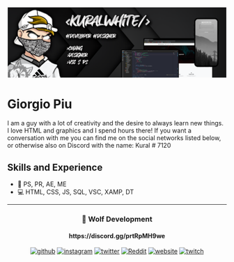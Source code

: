 ![Design and Development](https://github.com/KuralWhite/KuralWhite/blob/main/ban.png)

# Giorgio Piu
I am a guy with a lot of creativity and the desire to always learn new things. I love HTML and graphics
and I spend hours there! If you want a conversation with me you can find me on the social networks listed below, or otherwise also on Discord with the name: Kural # 7120

## Skills and Experience
* 🎨 PS, PR, AE, ME
* 💻 HTML, CSS, JS, SQL, VSC, XAMP, DT

---------------------------------------------------------------------------------------------------------------------------------------------

<h3 align="center">🐺 Wolf Development</h3>
<h4 align="center">https://discord.gg/prtRpMH9we</h4>

<p align="center"><a href="https://github.com/https://github.com/KuralWhite"><img src="https://camo.githubusercontent.com/bf4b11af389d1e0caf625c40c274ba71464727c43579e48f512112694888eb62/68747470733a2f2f63646e2e6a7364656c6976722e6e65742f6e706d2f73696d706c652d69636f6e7340332e302e312f69636f6e732f6769746875622e737667" alt="github" height="30" data-canonical-src="https://cdn.jsdelivr.net/npm/simple-icons@3.0.1/icons/github.svg" style="max-width: 100%;"></a>  <a href="https://www.instagram.com/kuralwhite/" rel="nofollow"><img src="https://camo.githubusercontent.com/aecaf87326884e8b0466bb799265a13fee7586246ebda3e066cb7fad82a1fd23/68747470733a2f2f63646e2e6a7364656c6976722e6e65742f6e706d2f73696d706c652d69636f6e7340332e302e312f69636f6e732f696e7374616772616d2e737667" alt="instagram" height="30" data-canonical-src="https://cdn.jsdelivr.net/npm/simple-icons@3.0.1/icons/instagram.svg" style="max-width: 100%;"></a>  <a href="https://twitter.com/Kuralwhite" rel="nofollow"><img src="https://camo.githubusercontent.com/c58e07fb34a45fd051183258b5860608dd86ac98dd151d0522e0575966082b88/68747470733a2f2f63646e2e6a7364656c6976722e6e65742f6e706d2f73696d706c652d69636f6e7340332e302e312f69636f6e732f747769747465722e737667" alt="twitter" height="30" data-canonical-src="https://cdn.jsdelivr.net/npm/simple-icons@3.0.1/icons/twitter.svg" style="max-width: 100%;"></a>  <a href="https://www.reddit.com/user/KuralWhite" rel="nofollow"><img src="https://camo.githubusercontent.com/2162bc9dfcd9866b5e076ee667878afec0a51265597d12f238612607f6104a4a/68747470733a2f2f63646e2e6a7364656c6976722e6e65742f6e706d2f73696d706c652d69636f6e7340332e302e312f69636f6e732f7265646469742e737667" alt="Reddit" height="30" data-canonical-src="https://cdn.jsdelivr.net/npm/simple-icons@3.0.1/icons/reddit.svg" style="max-width: 100%;"></a>  <a href="https://discord.gg/EP9apZgAVR" rel="nofollow"><img src="https://camo.githubusercontent.com/f2e89c2f8cca655cf69fffc7e21706a2f26cdfe8b72196f5c5e063eead1186a9/68747470733a2f2f63646e2e6a7364656c6976722e6e65742f6e706d2f73696d706c652d69636f6e7340332e302e312f69636f6e732f69636c6f75642e737667" alt="website" height="30" data-canonical-src="https://cdn.jsdelivr.net/npm/simple-icons@3.0.1/icons/icloud.svg" style="max-width: 100%;"></a>  <a href="https://www.twitch.tv/kuralwhite" rel="nofollow"><img src="https://camo.githubusercontent.com/71dc63007779b788e0693440c818a66e9f42e4cb1f9f8f08e60f8b522ba00e0e/68747470733a2f2f63646e2e6a7364656c6976722e6e65742f6e706d2f73696d706c652d69636f6e7340332e302e312f69636f6e732f7477697463682e737667" alt="twitch" height="30" data-canonical-src="https://cdn.jsdelivr.net/npm/simple-icons@3.0.1/icons/twitch.svg" style="max-width: 100%;"></a>  </p>
